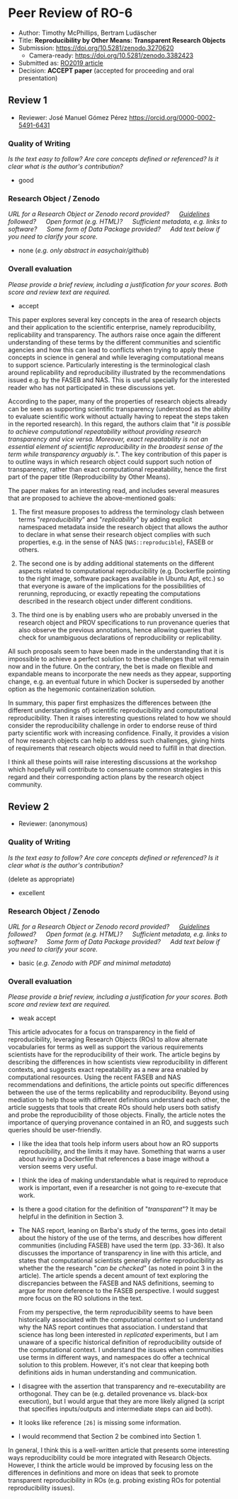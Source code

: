 # Peer Review of RO-6

* Author: Timothy McPhillips, Bertram Ludäscher
* Title: **Reproducibility by Other Means: Transparent Research Objects**
* Submission: <https://doi.org/10.5281/zenodo.3270620>
  * Camera-ready: <https://doi.org/10.5281/zenodo.3382423>
* Submitted as: [RO2019 article](https://researchobject.github.io/ro2019/cfp)
* Decision:	**ACCEPT paper** (accepted for proceeding and oral presentation)


## Review 1

* Reviewer: José Manuel Gómez Pérez <https://orcid.org/0000-0002-5491-6431> 

### Quality of Writing
_Is the text easy to follow? Are core concepts defined or referenced? 
Is it clear what is the author's contribution?_

* good

### Research Object / Zenodo

_URL for a Research Object or Zenodo record provided?
   [Guidelines](http://researchobject.org/ro2019/submitting) followed?
   Open format (e.g. HTML)?
   Sufficient metadata, e.g. links to software?
   Some form of Data Package provided?
   Add text below if you need to clarify your score._

* none (_e.g. only abstract in easychair/github_)


### Overall evaluation
_Please provide a brief review, including a justification for your scores. 
Both score and  review text are required._

* accept

This paper explores several key concepts in the area of research objects and their application to the scientific enterprise, namely reproducibility, replicability and transparency. The authors raise once again the different understanding of these terms by the different communities and scientific agencies and how this can lead to conflicts when trying to apply these concepts in science in general and while leveraging computational means to support science. Particularly interesting is the terminological clash around replicability and reproducibility illustrated by the recommendations issued e.g. by the FASEB and NAS. This is useful specially for the interested reader who has not participated in these discussions yet.

According to the paper, many of the properties of research objects already can be seen as supporting scientific transparency (understood as the ability to evaluate scientific work without actually having to repeat the steps taken in the reported research). In this regard, the authors claim that "_it is possible to achieve computational repeatability without providing research transparency and vice versa. Moreover, exact repeatability is not an essential element of scientific reproducibility in the broadest sense of the term while transparency arguably is._". The key contribution of this paper is to outline ways in which research object could support such notion of transparency, rather than exact computational repeatability, hence the first part of the paper title (Reproducibility by Other Means).

The paper makes for an interesting read, and includes several measures that are proposed to achieve the above-mentioned goals:

1. The first measure proposes to address the terminology clash between terms "_reproducibility_" and "_replicability_" by adding explicit namespaced metadata inside the research object that allows the author to declare in what sense their research object complies with such properties, e.g. in the sense of NAS (`NAS::reproducible`), FASEB or others. 

2. The second one is by adding additional statements on the different aspects related to computational reproducibility (e.g. Dockerfile pointing to the right image, software packages available in Ubuntu Apt, etc.) so that everyone is aware of the implications for the possibilities of rerunning, reproducing, or exactly repeating the computations described in the research object under different conditions. 

3. The third one is by enabling users who are probably unversed in the research object and PROV specifications to run provenance queries that also observe the previous annotations, hence allowing queries that check for unambiguous declarations of reproducibility or replicability.

All such proposals seem to have been made in the understanding that it is impossible to achieve a perfect solution to these challenges that will remain now and in the future. On the contrary, the bet is made on flexible and expandable means to incorporate the new needs as they appear, supporting change, e.g. an eventual future in which Docker is superseded by another option as the hegemonic containerization solution.

In summary, this paper first emphasizes the differences between (the different understandings of) scientific reproducibility and computational reproducibility. Then it raises interesting questions related to how we should consider the reproducibility challenge in order to endorse reuse of third party scientific work with increasing confidence. Finally, it provides a vision of how research objects can help to address such challenges, giving hints of requirements that research objects would need to fulfill in that direction.

I think all these points will raise interesting discussions at the workshop which hopefully will contribute to consensuate common strategies in this regard and their corresponding action plans by the research object community.


## Review 2

* Reviewer: (anonymous)


### Quality of Writing
_Is the text easy to follow? Are core concepts defined or referenced? 
Is it clear what is the author's contribution?_

(delete as appropriate)
* excellent

### Research Object / Zenodo

_URL for a Research Object or Zenodo record provided?
   [Guidelines](http://researchobject.org/ro2019/submitting) followed?
   Open format (e.g. HTML)?
   Sufficient metadata, e.g. links to software?
   Some form of Data Package provided?
   Add text below if you need to clarify your score._


* basic (_e.g. Zenodo with PDF and minimal metadata_)


### Overall evaluation
_Please provide a brief review, including a justification for your scores. 
Both score and  review text are required._

* weak accept

This article advocates for a focus on transparency in the field of reproducibility, leveraging Research Objects (ROs) to allow alternate vocabularies for terms as well as support the various requirements scientists have for the reproducibility of their work. The article begins by describing the differences in how scientists view reproducibility in different contexts, and suggests exact repeatability as a new area enabled by computational resources. Using the recent FASEB and NAS recommendations and definitions, the article points out specific differences between the use of the terms replicability and reproducibility. Beyond using mediation to help those with different definitions understand each other, the article suggests that tools that create ROs should help users both satisfy and probe the reproducibility of those objects. Finally, the article notes the importance of querying provenance contained in an RO, and suggests such queries should be user-friendly.

* I like the idea that tools help inform users about how an RO supports reproducibility, and the limits it may have. Something that warns a user about having a Dockerfile that references a base image without a version seems very useful.

* I think the idea of making understandable what is required to reproduce work is important, even if a researcher is not going to re-execute that work.

* Is there a good citation for the definition of "_transparent_"? It may be helpful in the definition in Section 3.

* The NAS report, leaning on Barba's study of the terms, goes into detail about the history of the use of the terms, and describes how different communities (including FASEB) have used the term (pp. 33-36). It also discusses the importance of transparency in line with this article, and states that computational scientists generally define reproducibility as whether the the research "_can be checked_" (as noted in point 3 in the article). The article spends a decent amount of text exploring the discrepancies between the FASEB and NAS definitions, seeming to argue for more deference to the FASEB perspective. I would suggest more focus on the RO solutions in the text. 
  
  From my perspective, the term _reproducibility_ seems to have been historically associated with the computational context so I understand why the NAS report continues that association. I understand that science has long been interested in _replicated_ experiments, but I am unaware of a specific historical definition of reproducibility outside of the computational context. I understand the issues when communities use terms in different ways, and namespaces do offer a technical solution to this problem. However, it's not clear that keeping both definitions aids in human understanding and communication.

* I disagree with the assertion that transparency and re-executability are orthogonal. They can be (e.g. detailed provenance vs. black-box execution), but I would argue that they are more likely aligned (a script that specifies inputs/outputs and intermediate steps can aid both).

* It looks like reference `[26]` is missing some information.

* I would recommend that Section 2 be combined into Section 1.

In general, I think this is a well-written article that presents some interesting ways reproducibility could be more integrated with Research Objects. However, I think the article would be improved by focusing less on the differences in definitions and more on ideas that seek to promote transparent reproducibility in ROs (e.g. probing existing ROs for potential reproducibility issues).
